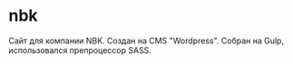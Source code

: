 # nbk
Сайт для компании NBK. Создан на CMS "Wordpress". Собран на Gulp, использовался препроцессор SASS.
